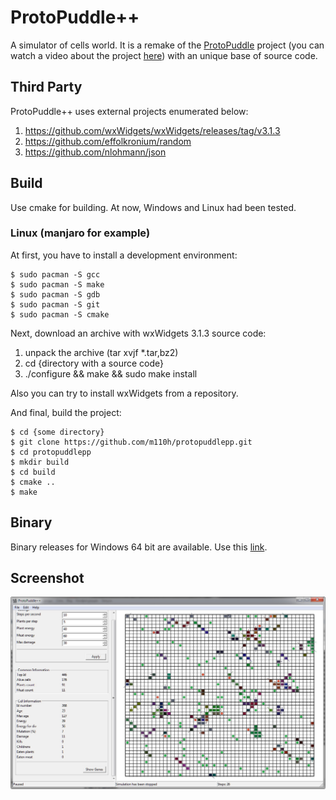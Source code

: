 # ProtoPuddle++
A simulator of cells world. It is a remake of the [ProtoPuddle](https://github.com/dem2k/Protopuddle) project (you can watch a video about the project [here](https://www.youtube.com/watch?v=a0xYF_c3GrM)) with an unique base of source code.

## Third Party
ProtoPuddle++ uses external projects enumerated below:
1. https://github.com/wxWidgets/wxWidgets/releases/tag/v3.1.3
2. https://github.com/effolkronium/random
3. https://github.com/nlohmann/json

## Build
Use cmake for building. At now, Windows and Linux had been tested.

### Linux (manjaro for example)

At first, you have to install a development environment:
```
$ sudo pacman -S gcc
$ sudo pacman -S make
$ sudo pacman -S gdb
$ sudo pacman -S git
$ sudo pacman -S cmake
```
Next, download an archive with wxWidgets 3.1.3 source code:

1) unpack the archive (tar xvjf *.tar,bz2)
2) cd {directory with a source code}
3) ./configure && make && sudo make install

Also you can try to install wxWidgets from a repository.

And final, build the project:
```
$ cd {some directory}
$ git clone https://github.com/m110h/protopuddlepp.git
$ cd protopuddlepp
$ mkdir build
$ cd build
$ cmake ..
$ make
```
## Binary
Binary releases for Windows 64 bit are available. Use this [link](https://github.com/m110h/protopuddlepp/releases).

## Screenshot
![Image description](screenshots/main_window.jpg)
